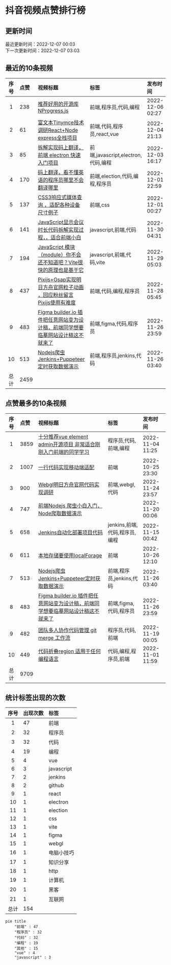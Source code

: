 # 抖音视频点赞排行榜

## 更新时间

最近更新时间：2022-12-07 00:03<br/>下一次更新时间：2022-12-07 03:03

## 最近的10条视频

|序号|点赞|视频标题|标签|发布时间|
|:--:|:--|:--|:--|:--|
|1|238|[推荐好用的开源库NProgress.js    ](https://douyin.com/video/7173732350159801613)|前端,程序员,代码,编程|2022-12-06 02:27|
|2|61|[富文本Tinymce技术调研React+Node express全栈项目     ](https://douyin.com/video/7173280854037351688)|前端,代码,程序员,react,vue|2022-12-04 21:13|
|3|85|[拆解实现码上翻译，前端 electron 快速入门项目     ](https://douyin.com/video/7172833400963763463)|前端,javascript,electron,代码,编程|2022-12-03 16:17|
|4|170|[码上翻译，看不懂英语的程序员哪里不会翻译哪里    ](https://douyin.com/video/7172194750777281828)|前端,election,代码,编程,程序员|2022-12-01 22:59|
|5|137|[CSS3响应式媒体查询 ，适配各种设备尺寸例子 ](https://douyin.com/video/7171846490917195016)|前端,css|2022-12-01 00:27|
|6|141|[JavaScript显示会议时长代码拆解实现过程，，适合前端小白  ](https://douyin.com/video/7171537579060382990)|javascript,前端,代码|2022-11-30 04:31|
|7|194|[JavaScript 模块（module）你不会还不知道吧？Vite很快的原理也是基于它    ](https://douyin.com/video/7171175488021384455)|javascript,前端,代码,vite|2022-11-29 05:03|
|8|437|[Pixijs+Gsap实现明日方舟官网粒子动画 ，回应粉丝留言Pixijs使用有难度    ](https://douyin.com/video/7170813541367221518)|前端,代码,编程,程序员|2022-11-28 05:45|
|9|483|[Figma builder.io 插件把任意网站变为设计稿，前端同学想要临摹网站设计稿这不就来了    ](https://douyin.com/video/7170354855603621150)|前端,figma,代码,程序员|2022-11-26 23:59|
|10|513|[Nodejs爬虫 Jenkins+Puppeteer定时获取数据演示    ](https://douyin.com/video/7170040411379993887)|前端,程序员,jenkins,代码|2022-11-26 03:40|
|总计|2459|||

## 点赞最多的10条视频

|序号|点赞|视频标题|标签|发布时间|
|:--:|:--|:--|:--|:--|
|1|3859|[十分推荐vue element admin开源项目 非常适合刚刚入门前端的同学学习   ](https://douyin.com/video/7161996754227907873)|程序员,代码,前端,编程|2022-11-04 11:25|
|2|1007|[一行代码实现移动端适配 ](https://douyin.com/video/7158472643610561825)|前端|2022-10-25 23:30|
|3|900|[Webgl明日方舟官网代码实现调研     ](https://douyin.com/video/7169612171553361183)|前端,webgl,代码|2022-11-24 23:57|
|4|747|[前端Nodejs 爬虫小白入门，Node爬取数据演示](https://douyin.com/video/7167758991055998222)||2022-11-20 00:06|
|5|658|[Jenkins自动化部署项目代码          ](https://douyin.com/video/7165912754023419172)|jenkins,前端,代码,程序员,编程|2022-11-15 00:42|
|6|611|[本地存储要使用localForage  ](https://douyin.com/video/7158668556664573188)|前端|2022-10-26 12:10|
|7|513|[Nodejs爬虫 Jenkins+Puppeteer定时获取数据演示    ](https://douyin.com/video/7170040411379993887)|前端,程序员,jenkins,代码|2022-11-26 03:40|
|8|483|[Figma builder.io 插件把任意网站变为设计稿，前端同学想要临摹网站设计稿这不就来了    ](https://douyin.com/video/7170354855603621150)|前端,figma,代码,程序员|2022-11-26 23:59|
|9|482|[团队多人协作代码管理 git merge 工作流     ](https://douyin.com/video/7167047701987708173)|程序员,代码,前端|2022-11-19 00:05|
|10|449|[代码折叠region 适用于任何编程语言    ](https://douyin.com/video/7160892403325439271)|代码,编程,程序员,前端|2022-11-01 11:59|
|总计|9709|||

## 统计标签出现的次数

|序号|出现次数|标签|
|:--:|:--|:--|
|1|47|前端|
|2|32|程序员|
|3|32|代码|
|4|19|编程|
|5|4|vue|
|6|3|javascript|
|7|2|jenkins|
|8|2|github|
|9|1|react|
|10|1|electron|
|11|1|election|
|12|1|css|
|13|1|vite|
|14|1|figma|
|15|1|webgl|
|16|1|电脑小技巧|
|17|1|知识分享|
|18|1|http|
|19|1|计算机|
|20|1|黑客|
|21|1|互联网|
|总计|154||

```Mermaid
pie title 
    "前端" : 47
    "程序员" : 32
    "代码" : 32
    "编程" : 19
    "其他" : 15
    "vue" : 4
    "javascript" : 3
```

